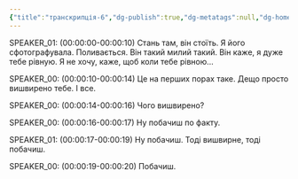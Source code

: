 ```yaml
---
{"title":"транскрипція-6","dg-publish":true,"dg-metatags":null,"dg-home":null,"permalink":"/ukrayinska/transkripcziya-6/","dgPassFrontmatter":true,"noteIcon":""}
---
```



SPEAKER_01:
(00:00:00-00:00:10)  Стань там, він стоїть. Я його сфотографувала. Поливається. Він такий милий такий. Він каже, я дуже тебе рівную. Я не хочу, каже, щоб коли тебе рівною...

SPEAKER_00:
(00:00:10-00:00:14)  Це на перших порах таке. Дещо просто вишвирено тебе. І все.

SPEAKER_00:
(00:00:14-00:00:16)  Чого вишвирено?

SPEAKER_00:
(00:00:16-00:00:17)  Ну побачиш по факту.

SPEAKER_01:
(00:00:17-00:00:19)  Ну побачиш. Тоді вишвирне, тоді побачиш.

SPEAKER_00:
(00:00:19-00:00:20)  Побачиш.

